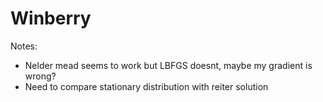 # Winberry

Notes:

- Nelder mead seems to work but LBFGS doesnt, maybe my gradient is wrong?
- Need to compare stationary distribution with reiter solution
